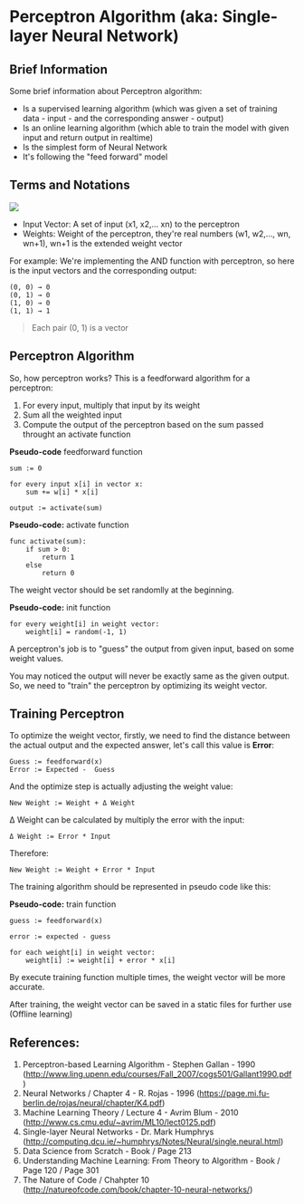 # Perceptron Algorithm (aka: Single-layer Neural Network)

## Brief Information

Some brief information about Perceptron algorithm: 

- Is a supervised learning algorithm (which was given a set of training data - input - and the corresponding answer - output)  
- Is an online learning algorithm (which able to train the model with given input and return output in realtime)
- Is the simplest form of Neural Network
- It's following the "feed forward" model

## Terms and Notations

![](http://homepages.gold.ac.uk/nikolaev/perceptr.gif)

- Input Vector: A set of input (x1, x2,... xn) to the perceptron
- Weights: Weight of the perceptron, they're real numbers (w1, w2,..., wn, wn+1), wn+1 is the extended weight vector

For example: We're implementing the AND function with perceptron, so here is the input vectors and the corresponding output:

```
(0, 0) → 0
(0, 1) → 0
(1, 0) → 0
(1, 1) → 1
```

> Each pair (0, 1) is a vector

## Perceptron Algorithm

So, how perceptron works? This is a feedforward algorithm for a perceptron:

1. For every input, multiply that input by its weight
2. Sum all the weighted input
3. Compute the output of the perceptron based on the sum passed throught an activate function

**Pseudo-code** feedforward function

```
sum := 0

for every input x[i] in vector x:
    sum += w[i] * x[i] 

output := activate(sum)
```

**Pseudo-code:** activate function

```
func activate(sum):
    if sum > 0:
        return 1
    else
        return 0
```

The weight vector should be set randomlly at the beginning.

**Pseudo-code:** init function

```
for every weight[i] in weight vector:
    weight[i] = random(-1, 1)
```

A perceptron's job is to "guess" the output from given input, based on some weight values.

You may noticed the output will never be exactly same as the given output. So, we need to "train" the perceptron by optimizing its weight vector.

## Training Perceptron

To optimize the weight vector, firstly, we need to find the distance between the actual output and the expected answer, let's call this value is **Error**:

```
Guess := feedforward(x)
Error := Expected -  Guess
```

And the optimize step is actually adjusting the weight value:

```
New Weight := Weight + Δ Weight
```

Δ Weight can be calculated by multiply the error with the input:

```
Δ Weight := Error * Input
```

Therefore:

```
New Weight := Weight + Error * Input
```

The training algorithm should be represented in pseudo code like this:

**Pseudo-code:** train function

```
guess := feedforward(x)

error := expected - guess

for each weight[i] in weight vector:
    weight[i] := weight[i] + error * x[i]
```

By execute training function multiple times, the weight vector will be more accurate. 

After training, the weight vector can be saved in a static files for further use (Offline learning)

## References:

1. Perceptron-based Learning Algorithm - Stephen Gallan - 1990 (http://www.ling.upenn.edu/courses/Fall_2007/cogs501/Gallant1990.pdf)
2. Neural Networks / Chapter 4 - R. Rojas - 1996 (https://page.mi.fu-berlin.de/rojas/neural/chapter/K4.pdf)
3. Machine Learning Theory / Lecture 4 - Avrim Blum - 2010 (http://www.cs.cmu.edu/~avrim/ML10/lect0125.pdf)
4. Single-layer Neural Networks - Dr. Mark Humphrys (http://computing.dcu.ie/~humphrys/Notes/Neural/single.neural.html)
5. Data Science from Scratch - Book / Page 213
6. Understanding Machine Learning: From Theory to Algorithm - Book / Page 120 / Page 301
7. The Nature of Code / Chahpter 10 (http://natureofcode.com/book/chapter-10-neural-networks/)
